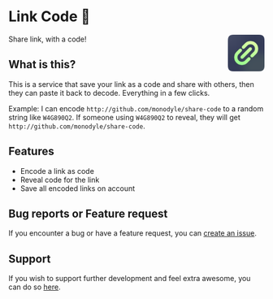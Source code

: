 # Link Code 🔗

<img src="/public/android-chrome-192x192.png" width="72" align="right" />

Share link, with a code!

## What is this?

This is a service that save your link as a code and share with others, then
they can paste it back to decode. Everything in a few clicks.

Example: I can encode `http://github.com/monodyle/share-code` to a random
string like `W4G890Q2`. If someone using `W4G890Q2` to reveal, they will get
`http://github.com/monodyle/share-code`.

## Features

- Encode a link as code
- Reveal code for the link
- Save all encoded links on account

## Bug reports or Feature request

If you encounter a bug or have a feature request, you can [create an issue].

[create an issue]: https://github.com/monodyle/share-code/issues/new

## Support

If you wish to support further development and feel extra awesome, you can do so [here][kofi].

[kofi]: https://ko-fi.com/monodyle
